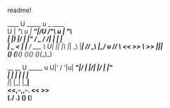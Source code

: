 readme!

   ____    U _____ u    _      ____    
U |  _"\ u \| ___"|/U  /"\  u |  _"\   
 \| |_) |/  |  _|"   \/ _ \/ /| | | |  
  |  _ <    | |___   / ___ \ U| |_| |\ 
  |_| \_\   |_____| /_/   \_\ |____/ u 
  //   \\_  <<   >>  \\    >>  |||_    
 (__)  (__)(__) (__)(__)  (__)(__)_)   


   __  __  U _____ u 
U|' \/ '|u\| ___"|/ 
\| |\/| |/ |  _|"   
 | |  | |  | |___   
 |_|  |_|  |_____|  
<<,-,,-.   <<   >>  
 (./  \.) (__) (__) 


